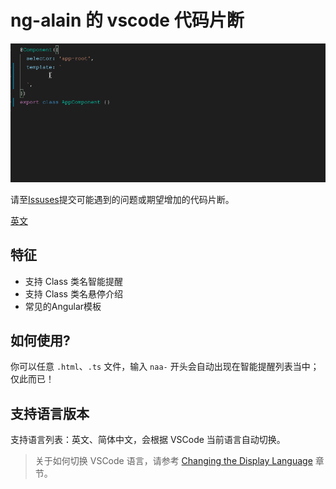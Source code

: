 # ng-alain 的 vscode 代码片断

![Plugin in action](help.gif)

请至[Issuses](https://github.com/cipchk/ng-alain-vscode/issues)提交可能遇到的问题或期望增加的代码片断。

[英文](README.md)

## 特征

- 支持 Class 类名智能提醒
- 支持 Class 类名悬停介绍
- 常见的Angular模板

## 如何使用?

你可以任意 `.html`、`.ts` 文件，输入 `naa-` 开头会自动出现在智能提醒列表当中；仅此而已！

## 支持语言版本

支持语言列表：英文、简体中文，会根据 VSCode 当前语言自动切换。

> 关于如何切换 VSCode 语言，请参考 [Changing the Display Language](https://code.visualstudio.com/docs/getstarted/locales#_changing-the-display-language) 章节。
